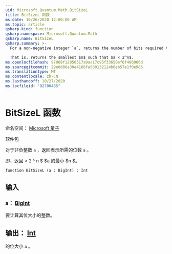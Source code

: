 ```yaml
---
uid: Microsoft.Quantum.Math.BitSizeL
title: BitSizeL 函数
ms.date: 10/26/2020 12:00:00 AM
ms.topic: article
qsharp.kind: function
qsharp.namespace: Microsoft.Quantum.Math
qsharp.name: BitSizeL
qsharp.summary: >-
  For a non-negative integer `a`, returns the number of bits required to represent `a`.

  That is, returns the smallest $n$ such that $a < 2^n$.
ms.openlocfilehash: 97068f12050317a9aa17c95f33650ef6f406066d
ms.sourcegitcommit: 29e0d88a30e4166fa580132124b0eb57e1f0e986
ms.translationtype: MT
ms.contentlocale: zh-CN
ms.lasthandoff: 10/27/2020
ms.locfileid: "92700485"
---
```

# <a name="bitsizel-function"></a>BitSizeL 函数

命名空间： [Microsoft 量子](xref:Microsoft.Quantum.Math)

软件包 [](https://nuget.org/packages/)


对于非负整数 `a` ，返回表示所需的位数 `a` 。

即，返回 < 2 ^ n $ $a 的最小 $n $。

```qsharp
function BitSizeL (a : BigInt) : Int
```


## <a name="input"></a>输入

### <a name="a--bigint"></a>a： [BigInt](xref:microsoft.quantum.lang-ref.bigint)

要计算其位大小的整数。



## <a name="output--int"></a>输出： [Int](xref:microsoft.quantum.lang-ref.int)

的位大小 `a` 。